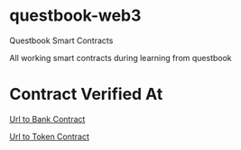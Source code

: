 # questbook-web3
Questbook Smart Contracts

All working smart contracts during learning from questbook

# Contract Verified At
[Url to Bank Contract](https://ropsten.etherscan.io/address/0x0537edFFE4547C820ccf5746Be03144e9a9dBB19#code)

[Url to Token Contract](https://ropsten.etherscan.io/address/0xFEAfC8F2E1c3A76eF5f539cDdBd9288A85C3aace#code)